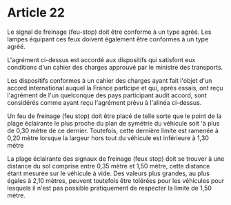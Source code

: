 # Article 22

Le signal de freinage (feu-stop) doit être conforme à un type agréé. Les lampes équipant ces feux doivent également être conformes à un type agréé.

L'agrément ci-dessus est accordé aux dispositifs qui satisfont eux conditions d'un cahier des charges approuvé par le ministre des transports.

Les dispositifs conformes à un cahier des charges ayant fait l'objet d'un accord international auquel la France participe et qui, après essais, ont reçu l'agrément de l'un quelconque des pays participant audit accord, sont considérés comme ayant reçu l'agré­ment prévu à l'alinéa ci-dessus.

Un feu de freinage (feu stop) doit être placé de telle sorte que le point de la plage éclairante le plus proche du plan de symétrie du véhicule soit 'à plus de 0,30 mètre de ce dernier. Toutefois, cette dernière limite est ramenée à 0,20 mètre lorsque la largeur hors tout du véhicule est inférieure à 1,30 mètre

La plage éclairante des signaux de freinage (feux stop) doit se trouver à une distance du sol comprise entre 0,35 mètre et 1,50 mètre, cette distance étant mesurée sur le véhicule à vide. Des valeurs plus grandes, au plus égales à 2,10 mètres, peuvent toute­fois être tolérées pour les véhicules pour lesquels il n'est pas possible pratiquement de respecter la limite de 1,50 mètre.
